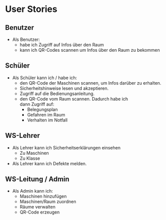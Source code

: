 # User Stories

## Benutzer
* Als Benutzer:
    * habe ich Zugriff auf Infos über den Raum
    * kann ich QR-Codes scannen um Infos über den Raum zu bekommen

## Schüler
* Als Schüler kann ich / habe ich:
    * den QR-Code der Maschinen scannen, um Infos darüber zu erhalten.
    * Sicherheitshinweise lesen und akzeptieren.
    * Zugriff auf die Bedienungsanleitung.
    * den QR-Code vom Raum scannen. Dadurch habe ich <br> dann Zugriff auf:
        * Belegungsplan
        * Gefahren im Raum
        * Verhalten im Notfall

## WS-Lehrer
* Als Lehrer kann ich Sicherheitserklärungen einsehen
    * Zu Maschinen
    * Zu Klasse
* Als Lehrer kann ich Defekte melden.

## WS-Leitung / Admin
* Als Admin kann ich:
    * Maschinen hinzufügen
    * Maschinen/Raum zuordnen
    * Räume verwalten
    * QR-Code erzeugen